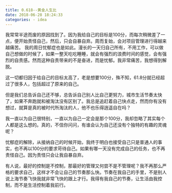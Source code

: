 ```yaml
---
title: 0.618--黄金人生比
date: 2018-06-28 18:24:33
categories: - idea
---
```

我常常半途而废的原因找到了。因为我给自己的目标是100分，而每次稍微差了一点，便开始责怪自己，然后，只会自暴自弃。周而复始，会对项目管理进行得越来越痛苦。
我的周日忧郁症也是如此。漫长的一天归自己所有，不用工作，可以做自己想做的时候了，如果一整天吃吃睡睡，就会有强烈的浪费时间的感觉，会有强烈的自责感。然而这种自责带来的不是奋进，而是忧郁。我非常痛苦，我想得到解脱。

这一切都归因于给自己的目标太高了，老是想要100分，殊不知，61.8分就已经超过了很多人，包括超过了原来的自己。

但是我们总告诉自己还不够，总告诉自己别人比自己更努力，城市生活节奏太快了，如果不奔跑就和被淘汰没有区别了。我总是追赶着自己快点走，然而你有没有想过，就算是真的被时代所淘汰的人，他不也乐得逍遥自在吗？

我一直以为自己很特别，一直以为自己一定会是那个100分，我却忽略了其实每个人都是这么想的。真的，不信你问问，有谁会认为自己还没有个独特的有趣的灵魂呢？

忧郁症的解除，从接纳自己的时候开始，我终于明白也接受自己只是普通人的事实，也不再以100分的要求苛待自己。如果有哪一天没有完成自己的任务，也不再责怪自己。因为责怪只会让我自暴自弃。

有人说，最好的控制是不控制，那最好的管理又何尝不是不管理呢？我不再那么严格的要求自己，这样才不会让自己的节奏那么快。节奏在我自己的手里，不是别人说上海节奏飞快我就非常飞快的跟上才行。我得有我自己的节奏，让生活由我控制，而不是生活控制着我前行。